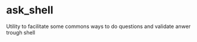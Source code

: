 # ask_shell
Utility to facilitate some commons ways to do questions and validate anwer trough shell
